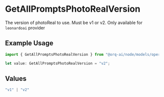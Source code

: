 # GetAllPromptsPhotoRealVersion

The version of photoReal to use. Must be v1 or v2. Only available for `leonardoai` provider

## Example Usage

```typescript
import { GetAllPromptsPhotoRealVersion } from "@orq-ai/node/models/operations";

let value: GetAllPromptsPhotoRealVersion = "v2";
```

## Values

```typescript
"v1" | "v2"
```
